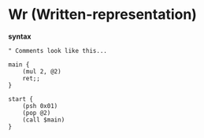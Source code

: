 # Wr (Written-representation)

**syntax**

```
" Comments look like this...

main {
    (mul 2, @2)
    ret;;
}

start {
    (psh 0x01)
    (pop @2)
    (call $main)
}
```
